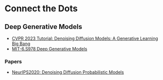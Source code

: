 # Connect the Dots

## Deep Generative Models
- [CVPR 2023 Tutorial: Denoising Diffusion Models: A Generative Learning Big Bang](https://cvpr2023-tutorial-diffusion-models.github.io/)
- [MIT-6.S978 Deep Generative Models](https://mit-6s978.github.io/schedule.html)
### Papers
- [NeurIPS2020: Denoising Diffusion Probabilistic Models](https://arxiv.org/pdf/2006.11239)